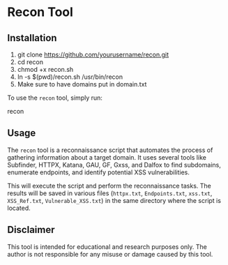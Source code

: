 # Recon Tool

## Installation

1. git clone https://github.com/yourusername/recon.git
2. cd recon
3. chmod +x recon.sh
4. ln -s $(pwd)/recon.sh /usr/bin/recon
5. Make sure to have domains put in domain.txt

To use the `recon` tool, simply run:

recon

## Usage

The `recon` tool is a reconnaissance script that automates the process of gathering information about a target domain. It uses several tools like Subfinder, HTTPX, Katana, GAU, GF, Gxss, and Dalfox to find subdomains, enumerate endpoints, and identify potential XSS vulnerabilities.



This will execute the script and perform the reconnaissance tasks. The results will be saved in various files (`httpx.txt`, `Endpoints.txt`, `xss.txt`, `XSS_Ref.txt`, `Vulnerable_XSS.txt`) in the same directory where the script is located.

## Disclaimer

This tool is intended for educational and research purposes only. The author is not responsible for any misuse or damage caused by this tool.


